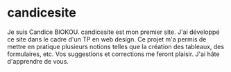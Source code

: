 # candicesite
Je suis Candice BIOKOU. candicesite est mon premier site. J'ai développé ce site dans le cadre d'un TP en web design. Ce projet m'a permis de mettre en pratique plusieurs notions telles que la création des tableaux, des formulaires, etc.
Vos suggestions et corrections me feront plaisir. J'ai hâte d'apprendre de vous.
